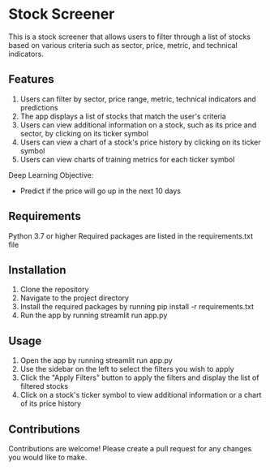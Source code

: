 # Stock Screener
This is a stock screener that allows users to filter through a list of stocks based on various criteria such as sector, price, metric, and technical indicators.

## Features
1. Users can filter by sector, price range, metric, technical indicators and predictions
2. The app displays a list of stocks that match the user's criteria
3. Users can view additional information on a stock, such as its price and sector, by clicking on its ticker symbol
4. Users can view a chart of a stock's price history by clicking on its ticker symbol
5. Users can view charts of training metrics for each ticker symbol

Deep Learning Objective:
- Predict if the price will go up in the next 10 days

## Requirements
Python 3.7 or higher
Required packages are listed in the requirements.txt file

## Installation
1. Clone the repository
2. Navigate to the project directory
3. Install the required packages by running pip install -r requirements.txt
4. Run the app by running streamlit run app.py

## Usage
1. Open the app by running streamlit run app.py
2. Use the sidebar on the left to select the filters you wish to apply
3. Click the "Apply Filters" button to apply the filters and display the list of filtered stocks
4. Click on a stock's ticker symbol to view additional information or a chart of its price history


## Contributions
Contributions are welcome! Please create a pull request for any changes you would like to make.
